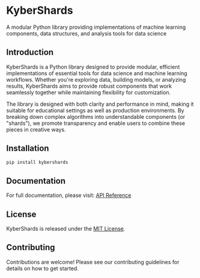 # KyberShards

A modular Python library providing implementations of machine learning components, data structures, and analysis tools for data science

## Introduction

KyberShards is a Python library designed to provide modular, efficient implementations of essential tools for data science and machine learning workflows. Whether you're exploring data, building models, or analyzing results, KyberShards aims to provide robust components that work seamlessly together while maintaining flexibility for customization.

The library is designed with both clarity and performance in mind, making it suitable for educational settings as well as production environments. By breaking down complex algorithms into understandable components (or "shards"), we promote transparency and enable users to combine these pieces in creative ways.

## Installation

```bash
pip install kybershards
```

## Documentation
For full documentation, please visit: [API Reference](kybershards/documentation.md)

## License
KyberShards is released under the [MIT License](https://opensource.org/license/MIT).

## Contributing
Contributions are welcome! Please see our contributing guidelines for details on how to get started.